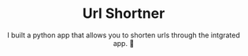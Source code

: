 <h1 align="center">
  Url Shortner
</h1>

<p align="center">
  I built a python app that allows you to shorten urls through the intgrated app. 🐍
</p>
